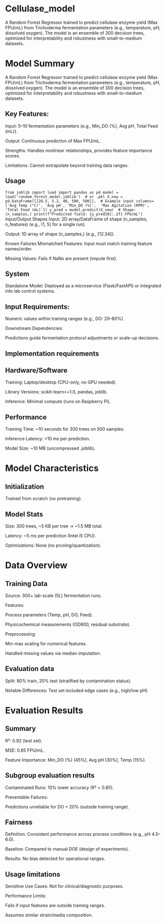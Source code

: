 # Cellulase_model
A Random Forest Regressor trained to predict cellulase enzyme yield (Max FPU/mL) from Trichoderma fermentation parameters (e.g., temperature, pH, dissolved oxygen). The model is an ensemble of 300 decision trees, optimized for interpretability and robustness with small-to-medium datasets.
# Model Summary

A Random Forest Regressor trained to predict cellulase enzyme yield (Max FPU/mL) from Trichoderma fermentation parameters (e.g., temperature, pH, dissolved oxygen). The model is an ensemble of 300 decision trees, optimized for interpretability and robustness with small-to-medium datasets.

## Key Features:

Input: 5–10 fermentation parameters (e.g., Min_DO (%), Avg pH, Total Feed (mL)).

Output: Continuous prediction of Max FPU/mL.

Strengths: Handles nonlinear relationships, provides feature importance scores.

Limitations: Cannot extrapolate beyond training data ranges.

## Usage

`from joblib import load
import pandas as pd
model = load('random_forest_model.joblib')  # or .pkl
X_new = pd.DataFrame([[28.5, 5.2, 40, 500, 500]],  # Example input
                     columns=['Avg Temp (°C)', 'Avg pH', 'Min_DO (%)', 
                              'Max Agitation (RPM)', 'Total Feed (mL)'])
y_pred = model.predict(X_new)  # Shape: (n_samples,)
print(f"Predicted Yield: {y_pred[0]:.2f} FPU/mL")`
Input/Output Shapes
Input: 2D array/DataFrame of shape (n_samples, n_features) (e.g., (1, 5) for a single run).

Output: 1D array of shape (n_samples,) (e.g., [12.34]).

Known Failures
Mismatched Features: Input must match training feature names/order.

Missing Values: Fails if NaNs are present (impute first).

## System

Standalone Model: Deployed as a microservice (Flask/FastAPI) or integrated into lab control systems.

## Input Requirements:

Numeric values within training ranges (e.g., DO: 20–80%).

Downstream Dependencies:

Predictions guide fermentation protocol adjustments or scale-up decisions.

## Implementation requirements

## Hardware/Software
Training: Laptop/desktop (CPU-only, no GPU needed).

Library Versions: scikit-learn&gt;=1.0, pandas, joblib.

Inference: Minimal compute (runs on Raspberry Pi).

## Performance
Training Time: ~10 seconds for 300 trees on 500 samples.

Inference Latency: &lt;10 ms per prediction.

Model Size: ~10 MB (uncompressed .joblib).

# Model Characteristics

## Initialization
Trained from scratch (no pretraining).

## Model Stats
Size: 300 trees, ~5 KB per tree → ~1.5 MB total.

Latency: ~5 ms per prediction (Intel i5 CPU).

Optimizations: None (no pruning/quantization).

# Data Overview

## Training Data
Source: 300+ lab-scale (5L) fermentation runs.

Features:

Process parameters (Temp, pH, DO, Feed).

Physicochemical measurements (OD600, residual substrate).

Preprocessing:

Min-max scaling for numerical features.

Handled missing values via median imputation.

## Evaluation data

Split: 80% train, 20% test (stratified by contamination status).

Notable Differences: Test set included edge cases (e.g., high/low pH).

# Evaluation Results

## Summary

R²: 0.92 (test set).

MSE: 0.85 FPU/mL.

Feature Importance: Min_DO (%) (45%), Avg pH (30%), Temp (15%).

## Subgroup evaluation results

Contaminated Runs: 10% lower accuracy (R² = 0.85).

Preventable Failures:

Predictions unreliable for DO &lt; 20% (outside training range).

## Fairness 

Definition: Consistent performance across process conditions (e.g., pH 4.5–6.0).

Baseline: Compared to manual DOE (design of experiments).

Results: No bias detected for operational ranges.

## Usage limitations

Sensitive Use Cases: Not for clinical/diagnostic purposes.

Performance Limits:

Fails if input features are outside training ranges.

Assumes similar strain/media composition.
